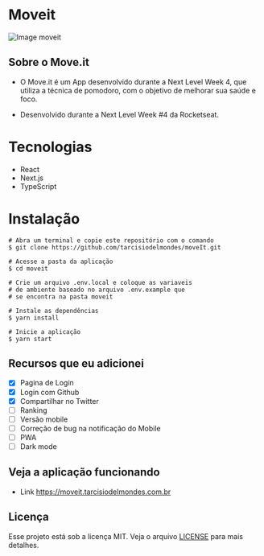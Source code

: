# Moveit

![Image moveit](https://raw.githubusercontent.com/tarcisiodelmondes/moveIt/master/.github/moveit.svg)

## Sobre o Move.it

- O Move.it é um App desenvolvido durante a Next Level Week 4, que utiliza a técnica de pomodoro, com o objetivo de melhorar sua saúde e foco.

- Desenvolvido durante a Next Level Week #4 da Rocketseat.

# Tecnologias

- React
- Next.js
- TypeScript

# Instalação

```
# Abra um terminal e copie este repositório com o comando
$ git clone https://github.com/tarcisiodelmondes/moveIt.git
```

```
# Acesse a pasta da aplicação
$ cd moveit

# Crie um arquivo .env.local e coloque as variaveis
# de ambiente baseado no arquivo .env.example que
# se encontra na pasta moveit

# Instale as dependências
$ yarn install

# Inicie a aplicação
$ yarn start
```

## Recursos que eu adicionei

- [x] Pagina de Login
- [x] Login com Github
- [x] Compartilhar no Twitter
- [ ] Ranking
- [ ] Versão mobile
- [ ] Correção de bug na notificação do Mobile
- [ ] PWA
- [ ] Dark mode

## Veja a aplicação funcionando

- Link https://moveit.tarcisiodelmondes.com.br

## Licença

Esse projeto está sob a licença MIT. Veja o arquivo [LICENSE](https://github.com/tarcisiodelmondes/moveIt/blob/master/LICENSE) para mais detalhes.
